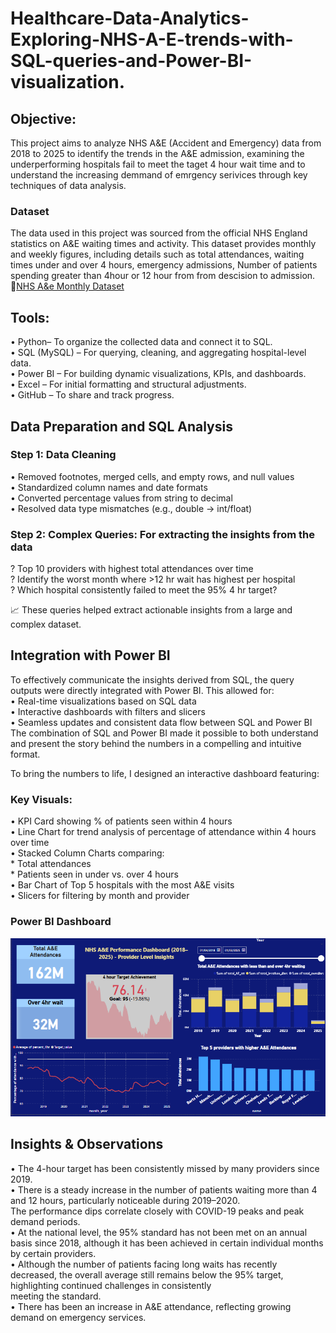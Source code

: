 # Healthcare-Data-Analytics-Exploring-NHS-A-E-trends-with-SQL-queries-and-Power-BI-visualization.
## Objective:<br>
This project aims to analyze NHS A&E (Accident and Emergency) data from 2018 to 2025 to identify the trends in the A&E admission, examining the underperforming hospitals fail to meet the taget 4 hour wait time and to understand the increasing demmand of emrgency serivices through key techniques of data analysis.<br>

### Dataset <br>
The data used in this project was sourced from the official NHS England statistics on A&E waiting times and activity. This dataset provides monthly and weekly figures, including details such as total attendances, waiting times under and over 4 hours, emergency admissions, Number of patients spending greater than 4hour or 12 hour from from descision to admission.<br>
📎[NHS A&e Monthly Dataset](https://www.england.nhs.uk/statistics/statistical-work-areas/ae-waiting-times-and-activity/) <br>

## Tools:<br>
•	Python– To organize the collected data and connect it to SQL.<br>
•	 SQL (MySQL) – For querying, cleaning, and aggregating hospital-level data. <br>
•	Power BI – For building dynamic visualizations, KPIs, and dashboards.<br>
•	Excel – For initial formatting and structural adjustments.<br>
•	 GitHub – To share and track progress. <br>

## Data Preparation and SQL Analysis<br>
### Step 1: Data Cleaning<br>
•	Removed footnotes, merged cells, and empty rows, and null values<br>
•	Standardized column names and date formats<br>
•	Converted percentage values from string to decimal<br>
•	Resolved data type mismatches (e.g., double → int/float)<br>

### Step 2: Complex Queries: For extracting the insights from the data <br>
? Top 10 providers with highest total attendances over time <br>
? Identify the worst month where >12 hr wait has highest per hospital<br>
? Which hospital consistently failed to meet the 95% 4 hr target?<br>

📈 These queries helped extract actionable insights from a large and complex dataset.<br>

## Integration with Power BI<br>
To effectively communicate the insights derived from SQL, the query outputs were directly integrated with Power BI. This allowed for:<br>
•	Real-time visualizations based on SQL data<br>
•	Interactive dashboards with filters and slicers<br>
•	Seamless updates and consistent data flow between SQL and Power BI<br>
The combination of SQL and Power BI made it possible to both understand and present the story behind the numbers in a compelling and intuitive format.<br>

To bring the numbers to life, I designed an interactive dashboard featuring:<br>
### Key Visuals:
•	KPI Card showing % of patients seen within 4 hours<br>
•	Line Chart for trend analysis of percentage of attendance within 4 hours  over time<br>
•	 Stacked Column Charts comparing:<br>
         * Total attendances<br>
         * Patients seen in under vs. over 4 hours<br>
•	Bar Chart of Top 5 hospitals with the most A&E visits<br>
•	Slicers for filtering by month and provider<br>

### Power BI Dashboard

![NHS A&E Data Aanalysis Dashboard](NHS_Healthcare_dashboard.png)

## Insights & Observations<br>
   • The 4-hour target has been consistently missed by many providers since 2019.<br>
   • There is a steady increase in the number of patients waiting more than 4 and 12 hours, particularly noticeable during 2019–2020.<br>
    The performance dips correlate closely with COVID-19 peaks and peak demand periods.<br>
   • At the national level, the 95% standard has not been met on an annual basis since 2018, although it has been achieved in certain individual months by certain providers.<br>
   • Although the number of patients facing long waits has recently decreased, the overall average still remains below the 95% target, highlighting continued challenges in consistently <br>
     meeting the standard.<br>
   • There has been an increase in A&E attendance, reflecting growing demand on emergency services. <br>



